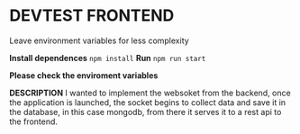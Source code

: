# DEVTEST FRONTEND
Leave environment variables for less complexity

**Install dependences**
`npm install`
**Run**
`npm run start`

**Please check the enviroment variables**

**DESCRIPTION**
I wanted to implement the websoket from the backend, once the application is launched, the socket begins to collect data and save it in the database, in this case mongodb, from there it serves it to a rest api to the frontend.
